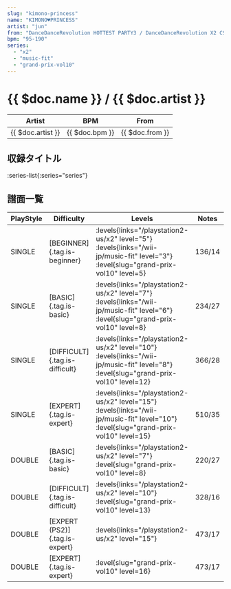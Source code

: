 ```yaml
---
slug: "kimono-princess"
name: "KIMONO♥PRINCESS"
artist: "jun"
from: "DanceDanceRevolution HOTTEST PARTY3 / DanceDanceRevolution X2 CS"
bpm: "95-190"
series:
  - "x2"
  - "music-fit"
  - "grand-prix-vol10"
---
```


# {{ $doc.name }} / {{ $doc.artist }}

|Artist|BPM|From|
|------|---|----|
|{{ $doc.artist }}|{{ $doc.bpm }}|{{ $doc.from }}|

## 収録タイトル

:series-list{:series="series"}

## 譜面一覧

|PlayStyle|Difficulty|Levels|Notes|Movie|
|---------|----------|------|-----|-----|
|SINGLE|[BEGINNER]{.tag.is-beginner}|<div class="field is-grouped is-grouped-multiline"> :levels{links="/playstation2-us/x2" level="5"} :levels{links="/wii-jp/music-fit" level="3"} :level{slug="grand-prix-vol10" level=5}</div>|136/14||
|SINGLE|[BASIC]{.tag.is-basic}|<div class="field is-grouped is-grouped-multiline"> :levels{links="/playstation2-us/x2" level="7"} :levels{links="/wii-jp/music-fit" level="6"} :level{slug="grand-prix-vol10" level=8}</div>|234/27||
|SINGLE|[DIFFICULT]{.tag.is-difficult}|<div class="field is-grouped is-grouped-multiline"> :levels{links="/playstation2-us/x2" level="10"} :levels{links="/wii-jp/music-fit" level="8"} :level{slug="grand-prix-vol10" level=12}</div>|366/28||
|SINGLE|[EXPERT]{.tag.is-expert}|<div class="field is-grouped is-grouped-multiline"> :levels{links="/playstation2-us/x2" level="15"} :levels{links="/wii-jp/music-fit" level="10"} :level{slug="grand-prix-vol10" level=15}</div>|510/35||
|DOUBLE|[BASIC]{.tag.is-basic}|<div class="field is-grouped is-grouped-multiline"> :levels{links="/playstation2-us/x2" level="7"} :level{slug="grand-prix-vol10" level=8}</div>|220/27||
|DOUBLE|[DIFFICULT]{.tag.is-difficult}|<div class="field is-grouped is-grouped-multiline"> :levels{links="/playstation2-us/x2" level="10"} :level{slug="grand-prix-vol10" level=13}</div>|328/16||
|DOUBLE|[EXPERT (PS2)]{.tag.is-expert}|<div class="field is-grouped is-grouped-multiline"> :levels{links="/playstation2-us/x2" level="15"}</div>|473/17||
|DOUBLE|[EXPERT]{.tag.is-expert}|<div class="field is-grouped is-grouped-multiline"> :level{slug="grand-prix-vol10" level=16}</div>|473/17||
